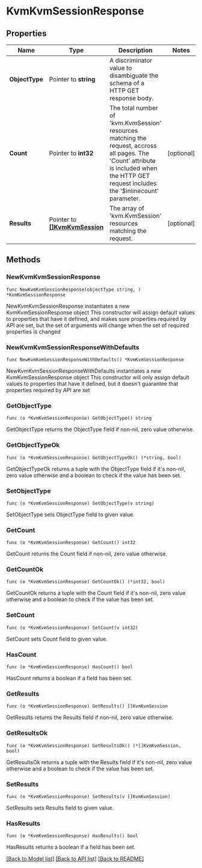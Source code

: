 # KvmKvmSessionResponse

## Properties

Name | Type | Description | Notes
------------ | ------------- | ------------- | -------------
**ObjectType** | Pointer to **string** | A discriminator value to disambiguate the schema of a HTTP GET response body. | 
**Count** | Pointer to **int32** | The total number of &#39;kvm.KvmSession&#39; resources matching the request, accross all pages. The &#39;Count&#39; attribute is included when the HTTP GET request includes the &#39;$inlinecount&#39; parameter. | [optional] 
**Results** | Pointer to [**[]KvmKvmSession**](kvm.KvmSession.md) | The array of &#39;kvm.KvmSession&#39; resources matching the request. | [optional] 

## Methods

### NewKvmKvmSessionResponse

`func NewKvmKvmSessionResponse(objectType string, ) *KvmKvmSessionResponse`

NewKvmKvmSessionResponse instantiates a new KvmKvmSessionResponse object
This constructor will assign default values to properties that have it defined,
and makes sure properties required by API are set, but the set of arguments
will change when the set of required properties is changed

### NewKvmKvmSessionResponseWithDefaults

`func NewKvmKvmSessionResponseWithDefaults() *KvmKvmSessionResponse`

NewKvmKvmSessionResponseWithDefaults instantiates a new KvmKvmSessionResponse object
This constructor will only assign default values to properties that have it defined,
but it doesn't guarantee that properties required by API are set

### GetObjectType

`func (o *KvmKvmSessionResponse) GetObjectType() string`

GetObjectType returns the ObjectType field if non-nil, zero value otherwise.

### GetObjectTypeOk

`func (o *KvmKvmSessionResponse) GetObjectTypeOk() (*string, bool)`

GetObjectTypeOk returns a tuple with the ObjectType field if it's non-nil, zero value otherwise
and a boolean to check if the value has been set.

### SetObjectType

`func (o *KvmKvmSessionResponse) SetObjectType(v string)`

SetObjectType sets ObjectType field to given value.


### GetCount

`func (o *KvmKvmSessionResponse) GetCount() int32`

GetCount returns the Count field if non-nil, zero value otherwise.

### GetCountOk

`func (o *KvmKvmSessionResponse) GetCountOk() (*int32, bool)`

GetCountOk returns a tuple with the Count field if it's non-nil, zero value otherwise
and a boolean to check if the value has been set.

### SetCount

`func (o *KvmKvmSessionResponse) SetCount(v int32)`

SetCount sets Count field to given value.

### HasCount

`func (o *KvmKvmSessionResponse) HasCount() bool`

HasCount returns a boolean if a field has been set.

### GetResults

`func (o *KvmKvmSessionResponse) GetResults() []KvmKvmSession`

GetResults returns the Results field if non-nil, zero value otherwise.

### GetResultsOk

`func (o *KvmKvmSessionResponse) GetResultsOk() (*[]KvmKvmSession, bool)`

GetResultsOk returns a tuple with the Results field if it's non-nil, zero value otherwise
and a boolean to check if the value has been set.

### SetResults

`func (o *KvmKvmSessionResponse) SetResults(v []KvmKvmSession)`

SetResults sets Results field to given value.

### HasResults

`func (o *KvmKvmSessionResponse) HasResults() bool`

HasResults returns a boolean if a field has been set.


[[Back to Model list]](../README.md#documentation-for-models) [[Back to API list]](../README.md#documentation-for-api-endpoints) [[Back to README]](../README.md)


